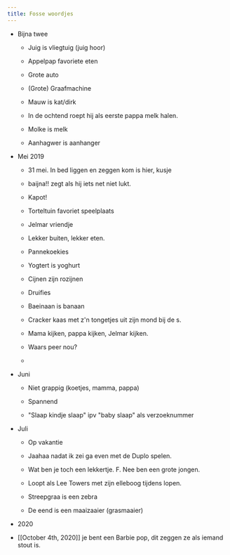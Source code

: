 ```yaml
---
title: Fosse woordjes
---
```


- Bijna twee 
	 - Juig is vliegtuig (juig hoor) 

	 - Appelpap favoriete eten 

	 - Grote auto 

	 - (Grote) Graafmachine 

	 - Mauw is kat/dirk 

	 - In de ochtend roept hij als eerste pappa melk halen. 

	 - Molke is melk 

	 - Aanhagwer is aanhanger 

- Mei 2019 
	 - 31 mei. In bed liggen en zeggen kom is hier, kusje 

	 - baijna!! zegt als hij iets net niet lukt. 

	 - Kapot! 

	 - Torteltuin favoriet speelplaats 

	 - Jelmar vriendje 

	 - Lekker buiten, lekker eten. 

	 - Pannekoekies 

	 - Yogtert is yoghurt 

	 - Cijnen zijn rozijnen  

	 - Druifies 

	 - Baeinaan is banaan  

	 - Cracker kaas met z'n tongetjes uit zijn mond bij de s.  

	 - Mama kijken, pappa kijken, Jelmar kijken.  

	 - Waars peer nou?  

	 - 

- Juni 
	 - Niet grappig (koetjes, mamma, pappa) 

	 - Spannend 

	 - "Slaap kindje slaap" ipv "baby slaap" als verzoeknummer 

- Juli 
	 - Op vakantie 

	 - Jaahaa nadat ik zei ga even met de Duplo spelen. 

	 - Wat ben je toch een lekkertje. F. Nee ben een grote jongen.  

	 - Loopt als Lee Towers met zijn elleboog tijdens lopen. 

	 - Streepgraa is een zebra

	 - De eend is een maaizaaier (grasmaaier)  

- 2020

- [[October 4th, 2020]] je bent een Barbie pop, dit zeggen ze als iemand stout is. 
